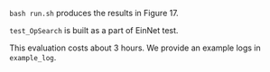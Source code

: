 `bash run.sh` produces the results in Figure 17.

`test_OpSearch` is built as a part of EinNet test.

This evaluation costs about 3 hours. We provide an example logs in `example_log`.
